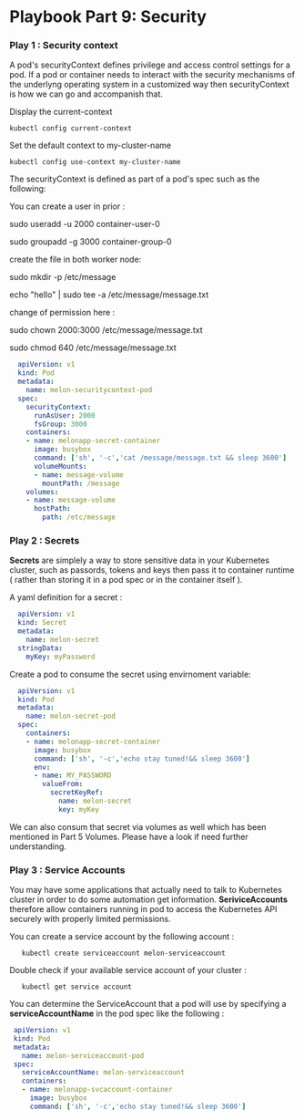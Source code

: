 # Playbook Part 9: Security

### Play 1 : Security context 

A pod's securityContext defines privilege and access control settings for a pod. If a pod or container needs to interact with the security mechanisms of the underlyng operating system in a customized way then securityContext is how we can go and accompanish that.  

Display the current-context

    kubectl config current-context	

Set the default context to my-cluster-name

    kubectl config use-context my-cluster-name        

The securityContext is defined as part of a pod's spec such as the following: 

You can create a user in prior :

   sudo useradd -u 2000 container-user-0

   sudo groupadd -g 3000 container-group-0

create the file in both worker node:

   sudo mkdir -p /etc/message

   echo "hello" | sudo tee -a /etc/message/message.txt

change of permission here :

   sudo chown 2000:3000 /etc/message/message.txt

   sudo chmod 640 /etc/message/message.txt


```yaml
  apiVersion: v1
  kind: Pod
  metadata:
    name: melon-securitycontext-pod
  spec:
    securityContext:
      runAsUser: 2000
      fsGroup: 3000
    containers:
    - name: melonapp-secret-container
      image: busybox
      command: ['sh', '-c','cat /message/message.txt && sleep 3600']
      volumeMounts:
      - name: message-volume
        mountPath: /message
    volumes:
    - name: message-volume
      hostPath:
        path: /etc/message
 ```
    


### Play 2 : Secrets

**Secrets** are simplely a way to store sensitive data in your Kubernetes cluster, such as passords, tokens and keys then pass it to container runtime ( rather than storing it in a pod spec or in the container itself ). 

A yaml definition for a secret : 

```yaml
  apiVersion: v1
  kind: Secret
  metadata:
    name: melon-secret
  stringData:
    myKey: myPassword
 ```

 Create a pod to consume the secret using envirnoment variable:


```yaml
  apiVersion: v1
  kind: Pod
  metadata:
    name: melon-secret-pod
  spec:
    containers:
    - name: melonapp-secret-container
      image: busybox
      command: ['sh', '-c','echo stay tuned!&& sleep 3600']
      env: 
      - name: MY_PASSWORD
        valueFrom: 
          secretKeyRef: 
            name: melon-secret
            key: myKey
 ```

 We can also consum that secret via volumes as well which has been mentioned in Part 5 Volumes. Please have a look if need further understanding. 


 ### Play 3 : Service Accounts 

 You may have some applications that actually need to talk to Kubernetes cluster in order to do some automation get information. **SeriviceAccounts** therefore allow containers running in pod to access the Kubernetes API securely with properly limited permissions. 

 You can create a service account by the following account : 

       kubectl create serviceaccount melon-serviceaccount

 Double check if your available service account of your cluster : 

       kubectl get service account

 You can determine the ServiceAccount that a pod will use by specifying a **serviceAccountName** in the pod spec like the following :

 ```yaml
  apiVersion: v1
  kind: Pod
  metadata:
    name: melon-serviceaccount-pod
  spec:
    serviceAccountName: melon-serviceaccount
    containers:
    - name: melonapp-svcaccount-container
      image: busybox
      command: ['sh', '-c','echo stay tuned!&& sleep 3600']
 ```

